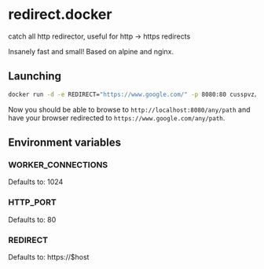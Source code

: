 # redirect.docker

catch all http redirector, useful for http -> https redirects

Insanely fast and small! Based on alpine and nginx.

## Launching

```bash
docker run -d -e REDIRECT="https://www.google.com/" -p 8080:80 cusspvz/redirect
```

Now you should be able to browse to `http://localhost:8080/any/path` and 
have your browser redirected to `https://www.google.com/any/path`.

## Environment variables

### WORKER_CONNECTIONS
Defaults to: 1024

### HTTP_PORT
Defaults to: 80

### REDIRECT
Defaults to: https://$host
